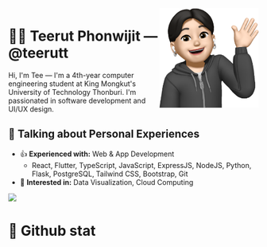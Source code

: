 <img a="Hi!" align="right" height="200" width="200" alt="teerut's avatar" src="https://raw.githubusercontent.com/teerutt/teerutt/main/img/avatar.png"/>

# 🧑🏻 Teerut Phonwijit — @teerutt

Hi, I'm Tee — I'm a 4th-year computer engineering student at King Mongkut's University of Technology Thonburi. I'm passionated in software development and UI/UX design. 

## 💬 Talking about Personal Experiences
- 👍 **Experienced with:** Web & App Development
    - React, Flutter, TypeScript, JavaScript, ExpressJS, NodeJS, Python, Flask, PostgreSQL, Tailwind CSS, Bootstrap, Git 
- 👀 **Interested in:** Data Visualization, Cloud Computing

<img height="64" src="https://skillicons.dev/icons?i=react,flutter,ts,js,express,nodejs,nextjs,py,flask,postgres,mysql,sqlite,tailwind,bootstrap,php,html,spring,java,c,docker,redis,nginx,vite,postman,git,github,figma&perline=16" />

<a href="https://www.linkedin.com/in/teerutt/">
   <img src="https://img.shields.io/badge/LinkedIn-0077B5?style=for-the-badge&logo=linkedin&logoColor=white" alt="" />
</a>

# 🚀 Github stat
<div style="display: flex;">
  <img height="150" src="https://github-readme-stats.vercel.app/api?username=teerutt" alt="" />
  <img height="150" src="https://github-readme-stats.vercel.app/api/top-langs/?username=teerutt&layout=compact" alt="" />
</div>
